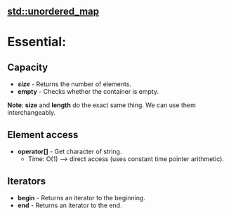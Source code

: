 ## [std::unordered_map](https://cppreference.com/w/cpp/container/unordered_map.html)

# Essential:

## Capacity

- ***size*** - Returns the number of elements.
- **empty** - Checks whether the container is empty.

**Note**: **size** and **length** do the exact same thing. We can use them interchangeably.

## Element access

- **operator[]** - Get character of string.
  - Time: O(1) --> direct access (uses constant time pointer arithmetic).

## Iterators
- **begin** - Returns an iterator to the beginning.
- **end** - Returns an iterator to the end.
